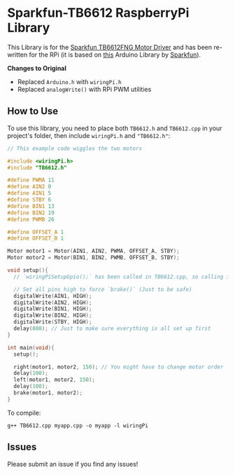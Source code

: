 # Sparkfun-TB6612 RaspberryPi Library
This Library is for the [Sparkfun TB6612FNG Motor Driver](https://www.sparkfun.com/sparkfun-motor-driver-dual-tb6612fng-1a.html) and has been re-written for the RPi (it is based on [this](https://github.com/sparkfun/SparkFun_TB6612FNG_Arduino_Library) Arduino Library by [Sparkfun](https://github.com/sparkfun)).

**Changes to Original**
- Replaced `Arduino.h` with `wiringPi.h`
- Replaced `analogWrite()` with RPi PWM utilities

## How to Use
To use this library, you need to place both `TB6612.h` and `TB6612.cpp` in your project's folder, then include `wiringPi.h` and `"TB6612.h"`:
```cpp
// This example code wiggles the two motors

#include <wiringPi.h>
#include "TB6612.h"

#define PWMA 11
#define AIN2 0
#define AIN1 5
#define STBY 6
#define BIN1 13
#define BIN2 19
#define PWMB 26

#define OFFSET_A 1
#define OFFSET_B 1

Motor motor1 = Motor(AIN1, AIN2, PWMA, OFFSET_A, STBY);
Motor motor2 = Motor(BIN1, BIN2, PWMB, OFFSET_B, STBY);

void setup(){
  // `wiringPiSetupGpio();` has been called in TB6612.cpp, so calling it again is not needed

  // Set all pins high to force `brake()` (Just to be safe)
  digitalWrite(AIN1, HIGH);
  digitalWrite(AIN2, HIGH);
  digitalWrite(BIN1, HIGH);
  digitalWrite(BIN2, HIGH);
  digitalWrite(STBY, HIGH);
  delay(800); // Just to make sure everything is all set up first
}

int main(void){
  setup();

  right(motor1, motor2, 150); // You might have to change motor order
  delay(100);
  left(motor1, motor2, 150);
  delay(100);
  brake(motor1, motor2);
}
```

To compile:
```
g++ TB6612.cpp myapp.cpp -o myapp -l wiringPi
```

## Issues
Please submit an issue if you find any issues!
